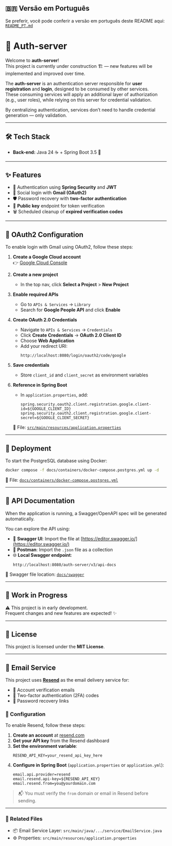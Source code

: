 ## 🇧🇷 Versão em Português

Se preferir, você pode conferir a versão em português deste README aqui: [`README_PT.md`](./README_PT.md)

# 🔐 Auth-server

Welcome to **auth-server**!  
This project is currently under construction 🏗️ — new features will be implemented and improved over time.

The **auth-server** is an authentication server responsible for **user registration** and **login**, designed to be consumed by other services.  
These consuming services will apply an additional layer of authorization (e.g., user roles), while relying on this server for credential validation.

By centralizing authentication, services don’t need to handle credential generation — only validation.

---

## 🛠️ Tech Stack

- **Back-end:** Java 24 ☕ + Spring Boot 3.5 🌱

---

## ✨ Features

- 🔐 Authentication using **Spring Security** and **JWT**
- 📧 Social login with **Gmail (OAuth2)**
- 🛡️ Password recovery with **two-factor authentication**
- 🔑 **Public key** endpoint for token verification
- 🗑️ Scheduled cleanup of **expired verification codes**

---

## 🔧 OAuth2 Configuration

To enable login with Gmail using OAuth2, follow these steps:

1. **Create a Google Cloud account**  
   👉 [Google Cloud Console](https://console.cloud.google.com/)

2. **Create a new project**
    - In the top nav, click **Select a Project** > **New Project**

3. **Enable required APIs**
    - Go to `APIs & Services` → `Library`
    - Search for **Google People API** and click **Enable**

4. **Create OAuth 2.0 Credentials**
    - Navigate to `APIs & Services` → `Credentials`
    - Click **Create Credentials** → **OAuth 2.0 Client ID**
    - Choose **Web Application**
    - Add your redirect URI:
      ```
      http://localhost:8080/login/oauth2/code/google
      ```

5. **Save credentials**
    - Store `client_id` and `client_secret` as environment variables

6. **Reference in Spring Boot**
    - In `application.properties`, add:
      ```properties
      spring.security.oauth2.client.registration.google.client-id=${GOOGLE_CLIENT_ID}
      spring.security.oauth2.client.registration.google.client-secret=${GOOGLE_CLIENT_SECRET}
      ```
   📁 File: [`src/main/resources/application.properties`](src/main/resources/application-local.properties)

---

## 🚀 Deployment

To start the PostgreSQL database using Docker:

```bash
docker compose -f docs/containers/docker-compose.postgres.yml up -d
```

📁 File: [`docs/containers/docker-compose.postgres.yml`](docs/containers/docker-compose.postgres.yml)

---

## 📘 API Documentation

When the application is running, a Swagger/OpenAPI spec will be generated automatically.

You can explore the API using:

- 🔗 **Swagger UI**: Import the file at [https://editor.swagger.io/](https://editor.swagger.io/)
- 🧪 **Postman**: Import the `.json` file as a collection
- 🌐 **Local Swagger endpoint**:
  ```
  http://localhost:8080/auth-server/v3/api-docs
  ```

📁 Swagger file location: [`docs/swagger`](docs/swagger)

---

## 🧩 Work in Progress

⚠️ This project is in early development.  
Frequent changes and new features are expected! ✨

---

## 📄 License

This project is licensed under the **MIT License**.


---

## 📨 Email Service

This project uses [**Resend**](https://resend.com) as the email delivery service for:

- 🔁 Account verification emails
- 🔐 Two-factor authentication (2FA) codes
- 🔑 Password recovery links

### 🔧 Configuration

To enable Resend, follow these steps:

1. **Create an account** at [resend.com](https://resend.com)
2. **Get your API key** from the Resend dashboard
3. **Set the environment variable**:
   ```env
   RESEND_API_KEY=your_resend_api_key_here
   ```
4. **Configure in Spring Boot** (`application.properties` or `application.yml`):
   ```properties
   email.api.provider=resend
   email.resend.api-key=${RESEND_API_KEY}
   email.resend.from=you@yourdomain.com
   ```

> 📬 You must verify the `from` domain or email in Resend before sending.

---

### 📁 Related Files

- 📦 Email Service Layer: `src/main/java/.../service/EmailService.java`
- ⚙️ Properties: `src/main/resources/application.properties`


